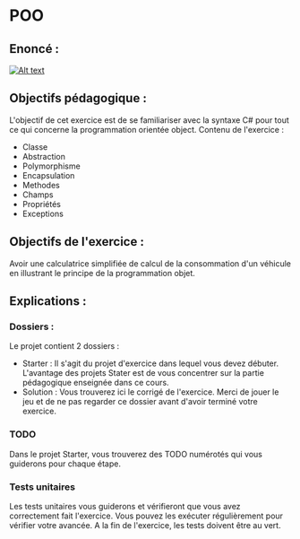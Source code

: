# POO
## Enoncé :

[![Alt text](https://img.youtube.com/vi/LfBv3kqcKk4/mqdefault.jpg)](https://youtu.be/LfBv3kqcKk4)

## Objectifs pédagogique :
L'objectif de cet exercice est de se familiariser avec la syntaxe C# pour tout ce qui concerne la programmation orientée object.
Contenu de l'exercice :
- Classe
- Abstraction
- Polymorphisme
- Encapsulation
- Methodes
- Champs
- Propriétés
- Exceptions
## Objectifs de l'exercice :
Avoir une calculatrice simplifiée de calcul de la consommation d'un véhicule en illustrant le principe de la programmation objet.
## Explications :
### Dossiers :
Le projet contient 2 dossiers : 
- Starter :  Il s'agit du projet d'exercice dans lequel vous devez débuter. L'avantage des projets Stater est de vous concentrer sur la partie pédagogique enseignée dans ce cours.
- Solution : Vous trouverez ici le corrigé de l'exercice. Merci de jouer le jeu et de ne pas regarder ce dossier avant d'avoir terminé votre exercice.
### TODO
Dans le projet Starter, vous trouverez des TODO numérotés qui vous guiderons pour chaque étape.
### Tests unitaires
Les tests unitaires vous guiderons et vérifieront que vous avez correctement fait l'exercice. Vous pouvez les exécuter régulièrement pour vérifier votre avancée.
A la fin de l'exercice, les tests doivent être au vert.